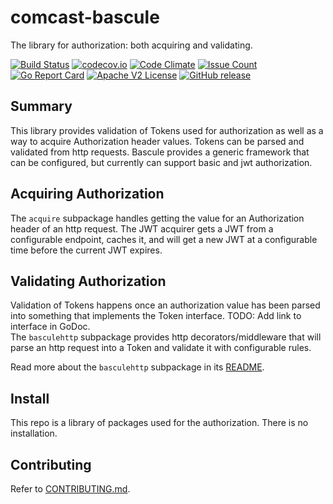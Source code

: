 # comcast-bascule

The library for authorization: both acquiring and validating.

[![Build Status](https://travis-ci.org/Comcast/comcast-bascule.svg?branch=master)](https://travis-ci.org/Comcast/comcast-bascule)
[![codecov.io](http://codecov.io/github/Comcast/comcast-bascule/coverage.svg?branch=master)](http://codecov.io/github/Comcast/comcast-bascule?branch=master)
[![Code Climate](https://codeclimate.com/github/Comcast/comcast-bascule/badges/gpa.svg)](https://codeclimate.com/github/Comcast/comcast-bascule)
[![Issue Count](https://codeclimate.com/github/Comcast/comcast-bascule/badges/issue_count.svg)](https://codeclimate.com/github/Comcast/comcast-bascule)
[![Go Report Card](https://goreportcard.com/badge/github.com/Comcast/comcast-bascule)](https://goreportcard.com/report/github.com/Comcast/comcast-bascule)
[![Apache V2 License](http://img.shields.io/badge/license-Apache%20V2-blue.svg)](https://github.com/Comcast/comcast-bascule/blob/master/LICENSE)
[![GitHub release](https://img.shields.io/github/release/Comcast/comcast-bascule.svg)](CHANGELOG.md)

## Summary

This library provides validation of Tokens used for authorization as well as a 
way to acquire Authorization header values.  Tokens can be parsed and validated 
from http requests. Bascule provides a generic framework that can be configured, 
but currently can support basic and jwt authorization.

## Acquiring Authorization

The `acquire` subpackage handles getting the value for an Authorization header of
an http request.  The JWT acquirer gets a JWT from a configurable endpoint, 
caches it, and will get a new JWT at a configurable time before the current JWT 
expires.

## Validating Authorization

Validation of Tokens happens once an authorization value has been parsed into 
something that implements the Token interface. TODO: Add link to interface in GoDoc.  
The `basculehttp` subpackage provides http decorators/middleware that will parse an http 
request into a Token and validate it with configurable rules.

Read more about the `basculehttp` subpackage in its [README](bascule/basculehttp/README.md).

## Install
This repo is a library of packages used for the authorization.  There is no 
installation.

## Contributing
Refer to [CONTRIBUTING.md](CONTRIBUTING.md).